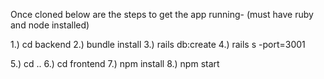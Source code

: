 Once cloned below are the steps to get the app running-
(must have ruby and node installed)

1.) cd backend
2.) bundle install
3.) rails db:create
4.) rails s -port=3001

5.) cd ..
6.) cd frontend
7.) npm install
8.) npm start